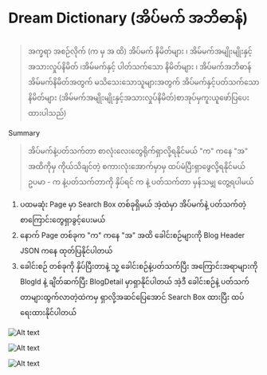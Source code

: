 # Dream Dictionary (အိပ်မက် အဘိဓာန်)
> အက္ခရာ အစဉ်လိုက်  (က မှ အ ထိ)
အိပ်မက် နိမိတ်များ ၊ အိမ်မက်အမျိုးမျိုးနှင့်အသားလှုပ်နိမိတ် ၊အိမ်မက်နှင့် ပါတ်သက်သော နိမိတ်များ ၊ အိပ်မက်အဘိဓာန် အိမ်မက်နိမိတ်အတွက် မသိသေးသောသူများအတွက် 
အိပ်မက်နှင့်ပတ်သက်သော နိမိတ်များ 
(အိမ်မက်အမျိုးမျိုးနှင့်အသားလှုပ်နိမိတ်)စာအုပ်မှကူးယူဖော်ပြပေးထားပါသည်)

Summary
> အိပ်မက်နဲ့ပတ်သက်တာ စာလုံးလေးတွေရိုက်ရှာလို့ရနိုင်မယ်
"က" ကနေ "အ" အထိကိုမှ ကိုယ်သိချင်တဲ့ စကားလုံးအောက်မှာမှ ထပ်မံပြီးရှာဖွေလို့ရနိုင်မယ် 
ဥပမာ - က နဲ့ပတ်သက်တာကို နှိပ်ရင် က နဲ့ ပတ်သက်တာ မှန်သမျှ တွေ့ရပါမယ်

1. ပထမဆုံး Page မှာ Search Box တစ်ခုရှိမယ် အဲ့ထဲမှာ အိပ်မက်နဲ့ ပတ်သက်တဲ့ စာကြောင်းတွေရှာခွင့်ပေးမယ်
2. နောက် Page တစ်ခုက "က" ကနေ "အ" အထိ ခေါင်းစဉ်များကို Blog Header JSON ကနေ ထုတ်ပြနိုင်ပါတယ်
3. ခေါင်းစဉ် တစ်ခုကို နှိပ်ပြီးတာနဲ့ 
သူ့ ခေါင်းစဉ်နဲ့ပတ်သက်ပြီး အကြောင်းအရာများကို BlogId နဲ့ ချိတ်ဆက်ပြီး BlogDetail မှာရှာနိုင်ပါတယ်
အဲ့ဒီ ခေါင်းစဉ်နဲ့ ပတ်သက်တာများထွက်လာတဲ့ထဲကမှ ရှာလို့အဆင်ပြေအောင် Search Box ထားပြီး ထပ်ရေးထားနိုင်ပါတယ်


![Alt text](../img/Dream%20Dictionary%20Mind%20Map.PNG)

![Alt text](../img/Screenshot%202023-10-10%20232817.png)

![Alt text](../img/Screenshot%202023-10-10%20232847.png)


